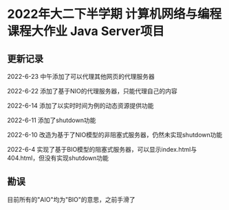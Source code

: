 # 2022年大二下半学期 计算机网络与编程课程大作业 Java Server项目
## 更新记录
2022-6-23 中午添加了可以代理其他网页的代理服务器

2022-6-22 添加了基于NIO的代理服务器，只能代理自己的内容

2022-6-14 添加了以实时时间为例的动态资源提供功能

2022-6-11 添加了shutdown功能  

2022-6-10 改造为基于了NIO模型的非阻塞式服务器，仍然未实现shutdown功能  

2022-6-4 实现了基于BIO模型的阻塞式服务器，可以显示index.html与404.html，但没有实现shutdown功能

## 勘误
目前所有的"AIO"均为"BIO"的意思，之前手滑了


